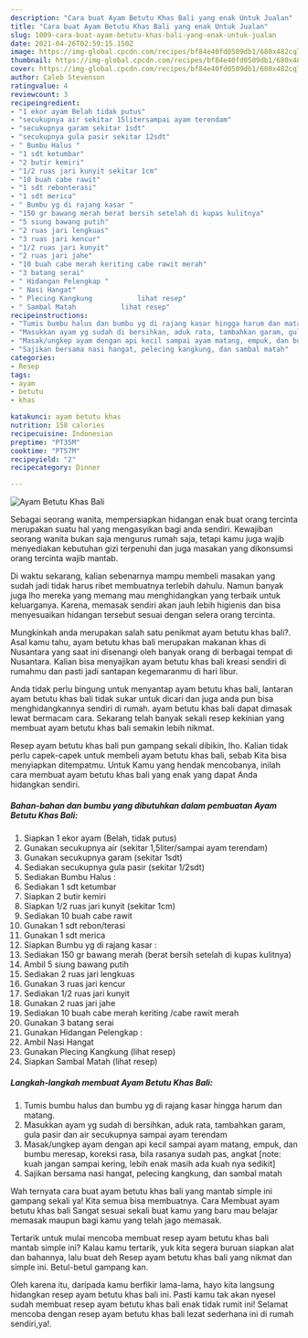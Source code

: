 ```yaml
---
description: "Cara buat Ayam Betutu Khas Bali yang enak Untuk Jualan"
title: "Cara buat Ayam Betutu Khas Bali yang enak Untuk Jualan"
slug: 1009-cara-buat-ayam-betutu-khas-bali-yang-enak-untuk-jualan
date: 2021-04-26T02:59:15.150Z
image: https://img-global.cpcdn.com/recipes/bf84e40fd0509db1/680x482cq70/ayam-betutu-khas-bali-foto-resep-utama.jpg
thumbnail: https://img-global.cpcdn.com/recipes/bf84e40fd0509db1/680x482cq70/ayam-betutu-khas-bali-foto-resep-utama.jpg
cover: https://img-global.cpcdn.com/recipes/bf84e40fd0509db1/680x482cq70/ayam-betutu-khas-bali-foto-resep-utama.jpg
author: Caleb Stevenson
ratingvalue: 4
reviewcount: 3
recipeingredient:
- "1 ekor ayam Belah tidak putus"
- "secukupnya air sekitar 15litersampai ayam terendam"
- "secukupnya garam sekitar 1sdt"
- "secukupnya gula pasir sekitar 12sdt"
- " Bumbu Halus "
- "1 sdt ketumbar"
- "2 butir kemiri"
- "1/2 ruas jari kunyit sekitar 1cm"
- "10 buah cabe rawit"
- "1 sdt rebonterasi"
- "1 sdt merica"
- " Bumbu yg di rajang kasar "
- "150 gr bawang merah berat bersih setelah di kupas kulitnya"
- "5 siung bawang putih"
- "2 ruas jari lengkuas"
- "3 ruas jari kencur"
- "1/2 ruas jari kunyit"
- "2 ruas jari jahe"
- "10 buah cabe merah keriting cabe rawit merah"
- "3 batang serai"
- " Hidangan Pelengkap "
- " Nasi Hangat"
- " Plecing Kangkung           lihat resep"
- " Sambal Matah           lihat resep"
recipeinstructions:
- "Tumis bumbu halus dan bumbu yg di rajang kasar hingga harum dan matang."
- "Masukkan ayam yg sudah di bersihkan, aduk rata, tambahkan garam, gula pasir dan air secukupnya sampai ayam terendam"
- "Masak/ungkep ayam dengan api kecil sampai ayam matang, empuk, dan bumbu meresap, koreksi rasa, bila rasanya sudah pas, angkat [note: kuah jangan sampai kering, lebih enak masih ada kuah nya sedikit]"
- "Sajikan bersama nasi hangat, pelecing kangkung, dan sambal matah"
categories:
- Resep
tags:
- ayam
- betutu
- khas

katakunci: ayam betutu khas 
nutrition: 158 calories
recipecuisine: Indonesian
preptime: "PT35M"
cooktime: "PT57M"
recipeyield: "2"
recipecategory: Dinner

---
```



![Ayam Betutu Khas Bali](https://img-global.cpcdn.com/recipes/bf84e40fd0509db1/680x482cq70/ayam-betutu-khas-bali-foto-resep-utama.jpg)

Sebagai seorang wanita, mempersiapkan hidangan enak buat orang tercinta merupakan suatu hal yang mengasyikan bagi anda sendiri. Kewajiban seorang  wanita bukan saja mengurus rumah saja, tetapi kamu juga wajib menyediakan kebutuhan gizi terpenuhi dan juga masakan yang dikonsumsi orang tercinta wajib mantab.

Di waktu  sekarang, kalian sebenarnya mampu membeli masakan yang sudah jadi tidak harus ribet membuatnya terlebih dahulu. Namun banyak juga lho mereka yang memang mau menghidangkan yang terbaik untuk keluarganya. Karena, memasak sendiri akan jauh lebih higienis dan bisa menyesuaikan hidangan tersebut sesuai dengan selera orang tercinta. 



Mungkinkah anda merupakan salah satu penikmat ayam betutu khas bali?. Asal kamu tahu, ayam betutu khas bali merupakan makanan khas di Nusantara yang saat ini disenangi oleh banyak orang di berbagai tempat di Nusantara. Kalian bisa menyajikan ayam betutu khas bali kreasi sendiri di rumahmu dan pasti jadi santapan kegemaranmu di hari libur.

Anda tidak perlu bingung untuk menyantap ayam betutu khas bali, lantaran ayam betutu khas bali tidak sukar untuk dicari dan juga anda pun bisa menghidangkannya sendiri di rumah. ayam betutu khas bali dapat dimasak lewat bermacam cara. Sekarang telah banyak sekali resep kekinian yang membuat ayam betutu khas bali semakin lebih nikmat.

Resep ayam betutu khas bali pun gampang sekali dibikin, lho. Kalian tidak perlu capek-capek untuk membeli ayam betutu khas bali, sebab Kita bisa menyiapkan ditempatmu. Untuk Kamu yang hendak mencobanya, inilah cara membuat ayam betutu khas bali yang enak yang dapat Anda hidangkan sendiri.

<!--inarticleads1-->

##### Bahan-bahan dan bumbu yang dibutuhkan dalam pembuatan Ayam Betutu Khas Bali:

1. Siapkan 1 ekor ayam (Belah, tidak putus)
1. Gunakan secukupnya air (sekitar 1,5liter/sampai ayam terendam)
1. Gunakan secukupnya garam (sekitar 1sdt)
1. Sediakan secukupnya gula pasir (sekitar 1/2sdt)
1. Sediakan  Bumbu Halus :
1. Sediakan 1 sdt ketumbar
1. Siapkan 2 butir kemiri
1. Siapkan 1/2 ruas jari kunyit (sekitar 1cm)
1. Sediakan 10 buah cabe rawit
1. Gunakan 1 sdt rebon/terasi
1. Gunakan 1 sdt merica
1. Siapkan  Bumbu yg di rajang kasar :
1. Sediakan 150 gr bawang merah (berat bersih setelah di kupas kulitnya)
1. Ambil 5 siung bawang putih
1. Sediakan 2 ruas jari lengkuas
1. Gunakan 3 ruas jari kencur
1. Sediakan 1/2 ruas jari kunyit
1. Gunakan 2 ruas jari jahe
1. Sediakan 10 buah cabe merah keriting /cabe rawit merah
1. Gunakan 3 batang serai
1. Gunakan  Hidangan Pelengkap :
1. Ambil  Nasi Hangat
1. Gunakan  Plecing Kangkung           (lihat resep)
1. Siapkan  Sambal Matah           (lihat resep)




<!--inarticleads2-->

##### Langkah-langkah membuat Ayam Betutu Khas Bali:

1. Tumis bumbu halus dan bumbu yg di rajang kasar hingga harum dan matang.
1. Masukkan ayam yg sudah di bersihkan, aduk rata, tambahkan garam, gula pasir dan air secukupnya sampai ayam terendam
1. Masak/ungkep ayam dengan api kecil sampai ayam matang, empuk, dan bumbu meresap, koreksi rasa, bila rasanya sudah pas, angkat [note: kuah jangan sampai kering, lebih enak masih ada kuah nya sedikit]
1. Sajikan bersama nasi hangat, pelecing kangkung, dan sambal matah




Wah ternyata cara buat ayam betutu khas bali yang mantab simple ini gampang sekali ya! Kita semua bisa membuatnya. Cara Membuat ayam betutu khas bali Sangat sesuai sekali buat kamu yang baru mau belajar memasak maupun bagi kamu yang telah jago memasak.

Tertarik untuk mulai mencoba membuat resep ayam betutu khas bali mantab simple ini? Kalau kamu tertarik, yuk kita segera buruan siapkan alat dan bahannya, lalu buat deh Resep ayam betutu khas bali yang nikmat dan simple ini. Betul-betul gampang kan. 

Oleh karena itu, daripada kamu berfikir lama-lama, hayo kita langsung hidangkan resep ayam betutu khas bali ini. Pasti kamu tak akan nyesel sudah membuat resep ayam betutu khas bali enak tidak rumit ini! Selamat mencoba dengan resep ayam betutu khas bali lezat sederhana ini di rumah sendiri,ya!.

